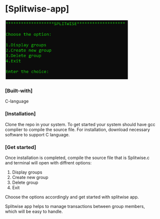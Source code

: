 # [Splitwise-app]
<img src="Images/image.png" alt="image" height="40%" width="80%" style="border: 2px solid white">

### [Built-with]
C-language

### [Installation]
Clone the repo in your system. To get started your system should have gcc complier to compile the source file.
For installation, download necessary software to support C language.

### [Get started]
Once installation is completed, compile the source file that is Splitwise.c and terminal will open with diffrent options:
1) Display groups
2) Create new group
3) Delete group
4) Exit <br>

Choose the options accordingly and get started with splitwise app.

Splitwise app helps to manage transactions between group members, which will be easy to handle.
